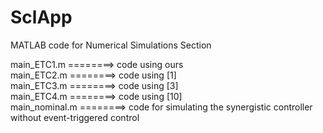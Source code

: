 # SclApp
MATLAB code for Numerical Simulations Section

main_ETC1.m      ========>     code using ours<br>
main_ETC2.m      ========>     code using [1]<br>
main_ETC3.m      ========>     code using [3]<br>
main_ETC4.m      ========>     code using [10]<br>
main_nominal.m   ========>     code for simulating the synergistic controller without event-triggered control
